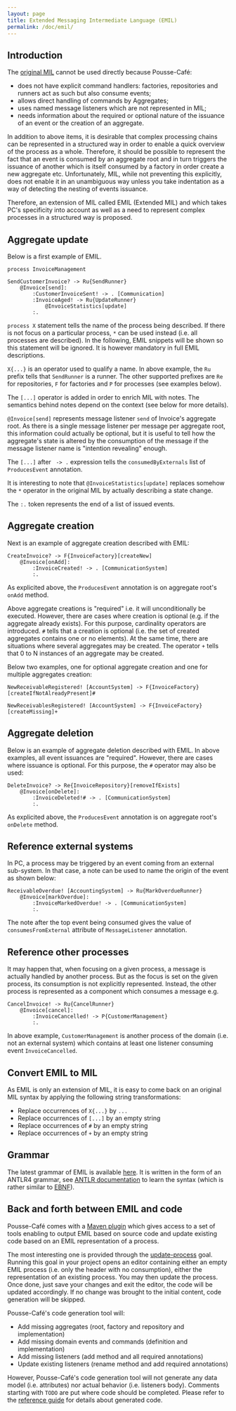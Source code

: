 ```yaml
---
layout: page
title: Extended Messaging Intermediate Language (EMIL)
permalink: /doc/emil/
---
```


## Introduction

The [original MIL](https://github.com/jelster/CqrsMessagingTools/wiki/MIL-Walkthrough) cannot be used directly
because Pousse-Café:

- does not have explicit command handlers: factories, repositories and runners act as such but also consume events;
- allows direct handling of commands by Aggregates;
- uses named message listeners which are not represented in MIL;
- needs information about the required or optional nature of the issuance of an event or the creation of an aggregate.

In addition to above items, it is desirable that complex processing chains can be represented in a structured way in order to enable a quick overview of the process as a whole. Therefore, it should be possible to represent the fact that an event is consumed by an aggregate root and in turn triggers the issuance of another which is itself consumed by a factory in order create a new aggregate etc. Unfortunately, MIL, while not preventing this explicitly, does not enable it in an unambiguous way unless you take indentation as a way of detecting the nesting of events issuance.

Therefore, an extension of MIL called EMIL (Extended MIL) and which takes PC's specificity into account as well as a need to represent complex processes in a structured way is proposed.

## Aggregate update

Below is a first example of EMIL.

```
process InvoiceManagement

SendCustomerInvoice? -> Ru{SendRunner}
    @Invoice[send]:
        :CustomerInvoiceSent! -> . [Communication]
        :InvoiceAged! -> Ru{UpdateRunner}
            @InvoiceStatistics[update]
        :.
```

`process X` statement tells the name of the process being described. If there is not focus on a particular process, `*` can be used instead (i.e. all processes are described). In the following, EMIL snippets will be shown so this statement will be ignored. It is however mandatory in full EMIL descriptions.

`X{...}` is an operator used to qualify a name. In above example, the `Ru` prefix tells that `SendRunner` is a runner. The other supported prefixes are `Re` for repositories, `F` for factories and `P` for processes (see examples below).

The `[...]` operator is added in order to enrich MIL with notes. The semantics behind notes depend on the context (see below for more details).

`@Invoice[send]` represents message listener `send` of Invoice's aggregate root. As there is a single message listener per message per aggregate root, this information could actually be optional, but it is useful to tell how the aggregate's state is altered by the consumption of the message if the message listener name is "intention revealing" enough.

The `[...]` after ` -> .` expression tells the `consumedByExternals` list of `ProducesEvent` annotation.

It is interesting to note that `@InvoiceStatistics[update]` replaces somehow the `*` operator in the original MIL by actually describing a state change.

The `:.` token represents the end of a list of issued events.

## Aggregate creation

Next is an example of aggregate creation described with EMIL:

```
CreateInvoice? -> F{InvoiceFactory}[createNew]
    @Invoice[onAdd]:
        :InvoiceCreated! -> . [CommunicationSystem]
        :.
```

As explicited above, the `ProducesEvent` annotation is on aggregate root's `onAdd` method.

Above aggregate creations is "required" i.e. it will unconditionally be executed. However, there are cases where creation is optional (e.g. if the aggregate already exists). For this purpose, cardinality operators are introduced. `#` tells that a creation is optional (i.e. the set of created aggregates contains one or no elements). At the same time, there are situations where several aggregates may be created. The operator `+` tells that 0 to N instances of an aggregate may be created.

Below two examples, one for optional aggregate creation and one for multiple aggregates creation:

```
NewReceivableRegistered! [AccountSystem] -> F{InvoiceFactory}[createIfNotAlreadyPresent]#
```

```
NewReceivablesRegistered! [AccountSystem] -> F{InvoiceFactory}[createMissing]+
```

## Aggregate deletion

Below is an example of aggregate deletion described with EMIL. In above examples, all event issuances are "required". However, there are cases where issuance is optional. For this purpose, the `#` operator may also be used:

```
DeleteInvoice? -> Re{InvoiceRepository}[removeIfExists]
    @Invoice[onDelete]:
        :InvoiceDeleted!# -> . [CommunicationSystem]
        :.
```

As explicited above, the `ProducesEvent` annotation is on aggregate root's `onDelete` method.

## Reference external systems

In PC, a process may be triggered by an event coming from an external sub-system. In that case, a note can be used to name the origin of the event as shown below:

```
ReceivableOverdue! [AccountingSystem] -> Ru{MarkOverdueRunner}
    @Invoice[markOverdue]:
        :InvoiceMarkedOverdue! -> . [CommunicationSystem]
        :.
```

The note after the top event being consumed gives the value of `consumesFromExternal` attribute of `MessageListener` annotation.

## Reference other processes

It may happen that, when focusing on a given process, a message is actually handled by another process. But as the focus is set on the given process, its consumption is not explicitly represented. Instead, the other process is represented as a component which consumes a message e.g.

```
CancelInvoice! -> Ru{CancelRunner}
    @Invoice[cancel]:
        :InvoiceCancelled! -> P{CustomerManagement}
        :.
```

In above example, `CustomerManagement` is another process of the domain (i.e. not an external system) which contains at least one listener consuming event `InvoiceCancelled`.

## Convert EMIL to MIL

As EMIL is only an extension of MIL, it is easy to come back on an original MIL syntax by applying the following string transformations:
- Replace occurrences of `X{...}` by `...`
- Replace occurrences of `[...]` by an empty string
- Replace occurrences of `#` by an empty string
- Replace occurrences of `+` by an empty string

## Grammar

The latest grammar of EMIL is available
[here](https://github.com/pousse-cafe/pousse-cafe/blob/master/pousse-cafe-source/src/main/antlr4/poussecafe/source/emil/parser/Emil.g4).
It is written in the form of an ANTLR4 grammar, see [ANTLR documentation](https://github.com/antlr/antlr4/blob/master/doc/index.md)
to learn the syntax (which is rather similar to [EBNF](https://en.wikipedia.org/wiki/Extended_Backus%E2%80%93Naur_form)).

## Back and forth between EMIL and code

Pousse-Café comes with a [Maven plugin](/pousse-cafe-maven-plugin/) which gives access to a set of tools enabling to
output EMIL based on source code and update existing code based on an EMIL representation of a process.

The most interesting one is provided through the [update-process](/pousse-cafe-maven-plugin/update-process-mojo.html)
goal. Running this goal in your project opens an editor containing either an empty EMIL process (i.e. only the header
with no consumption), either the representation of an existing process. You may then update the process. Once done,
just save your changes and exit the editor, the code will be updated accordingly. If no change was brought to the
initial content, code generation will be skipped.

Pousse-Café's code generation tool will:
- Add missing aggregates (root, factory and repository and implementation)
- Add missing domain events and commands (definition and implementation)
- Add missing listeners (add method and all required annotations)
- Update existing listeners (rename method and add required annotations)

However, Pousse-Café's code generation tool will not generate any data model (i.e. attributes) nor actual behavior
(i.e. listeners body). Comments starting with `TODO` are put where code should be completed.
Please refer to the [reference guide](/doc/reference-guide/) for details about generated code.
